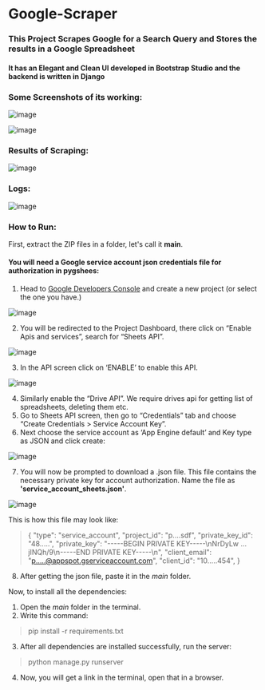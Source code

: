 # Google-Scraper
### This Project Scrapes Google for a Search Query and Stores the results in a Google Spreadsheet
#### It has an Elegant and Clean UI developed in Bootstrap Studio and the backend is written in Django

### Some Screenshots of its working:

![image](https://user-images.githubusercontent.com/53652715/150820332-d97c5b99-d16b-4ce9-92bd-bd887a3a6410.png)

![image](https://user-images.githubusercontent.com/53652715/150820439-6b9b6037-eb77-49be-8a41-e960635d6108.png)

### Results of Scraping:

![image](https://user-images.githubusercontent.com/53652715/150820946-ce45f444-a79f-45cd-a99b-63c92ddc98cd.png)

### Logs:

![image](https://user-images.githubusercontent.com/53652715/150821968-8513d05e-606a-4020-a28f-e6316abc0dd2.png)

### How to Run: 

First, extract the ZIP files in a folder, let's call it **main**.

#### You will need a Google service account json credentials file for authorization in pygshees: 
1. Head to [Google Developers Console](https://console.developers.google.com/) and create a new project (or select the one you have.)

  ![image](https://user-images.githubusercontent.com/53652715/150808514-67c3791a-7716-4998-8adc-8078e561dc49.png)
  
2. You will be redirected to the Project Dashboard, there click on “Enable Apis and services”, search for “Sheets API”.
  
  ![image](https://user-images.githubusercontent.com/53652715/150809142-7c62d195-577c-4bb2-b423-282efb8bda07.png)

3. In the API screen click on ‘ENABLE’ to enable this API.
  
  ![image](https://user-images.githubusercontent.com/53652715/150809095-4d6e1a91-9971-494f-93a5-f8972716a8b4.png)

4. Similarly enable the “Drive API”. We require drives api for getting list of spreadsheets, deleting them etc.
5. Go to Sheets API screen, then go to “Credentials” tab and choose “Create Credentials > Service Account Key”.
6. Next choose the service account as ‘App Engine default’ and Key type as JSON and click create:
  
  ![image](https://user-images.githubusercontent.com/53652715/150808998-feb2dbde-e24e-4bf9-96e3-c3f64a1578a3.png)

7. You will now be prompted to download a .json file. This file contains the necessary private key for account authorization. Name the file as **'service_account_sheets.json'**. 

  ![image](https://user-images.githubusercontent.com/53652715/150808866-2c170cc8-de90-460b-801e-ea53ebe5ae00.png)

This is how this file may look like:
>{
>    "type": "service_account",
>    "project_id": "p....sdf",
>    "private_key_id": "48.....",
>    "private_key": "-----BEGIN PRIVATE KEY-----\nNrDyLw … jINQh/9\n-----END PRIVATE KEY-----\n",
>    "client_email": "p.....@appspot.gserviceaccount.com",
>    "client_id": "10.....454",
>}

8. After getting the json file, paste it in the *main* folder. 

Now, to install all the dependencies:
1. Open the *main* folder in the terminal. 
2. Write this command:
> pip install -r requirements.txt
3. After all dependencies are installed successfully, run the server:
> python manage.py runserver
4. Now, you will get a link in the terminal, open that in a browser. 
